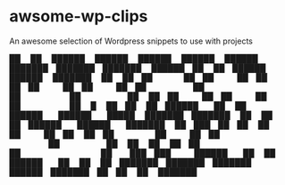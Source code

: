 # awsome-wp-clips
An awesome selection of Wordpress snippets to use with projects

██     ██  ██████  ██████  ██████  ██████  ██████  ███████ ███████ ███████      ██████ ██      ██ ██████  ██████  ███████ 
██     ██ ██    ██ ██   ██ ██   ██ ██   ██ ██   ██ ██      ██      ██          ██      ██      ██ ██   ██ ██   ██ ██      
██  █  ██ ██    ██ ██████  ██   ██ ██████  ██████  █████   ███████ ███████     ██      ██      ██ ██████  ██████  ███████ 
██ ███ ██ ██    ██ ██   ██ ██   ██ ██      ██   ██ ██           ██      ██     ██      ██      ██ ██      ██           ██ 
 ███ ███   ██████  ██   ██ ██████  ██      ██   ██ ███████ ███████ ███████      ██████ ███████ ██ ██      ██      ███████ 
                                                                                                                          
                                                                                                                          

